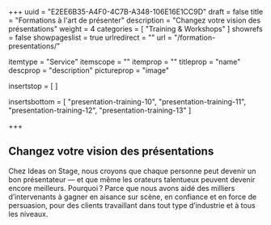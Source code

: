 +++
uuid			= "E2EE6B35-A4F0-4C7B-A348-106E16E1CC9D"
draft 			= false
title 			= "Formations à l'art de présenter"
description		= "Changez votre vision des présentations"
weight			= 4
categories		= [ "Training & Workshops" ]
showrefs		= false
showpageslist	= true
urlredirect		= ""
url		 		= "/formation-presentations/"

itemtype		= "Service"
itemscope		= ""
itemprop		= ""
titleprop		= "name"
descprop		= "description"
pictureprop		= "image"

insertstop		= [
]

insertsbottom	= [
	"presentation-training-10",
	"presentation-training-11",
	"presentation-training-12",
	"presentation-training-13"
]

+++
## Changez votre vision des présentations

Chez Ideas on Stage, nous croyons que chaque personne peut devenir un bon présentateur — et que même les orateurs talentueux peuvent devenir encore meilleurs. Pourquoi ? Parce que nous avons aidé des milliers d’intervenants à gagner en aisance sur scène, en confiance et en force de persuasion, pour des clients travaillant dans tout type d’industrie et à tous les niveaux.
